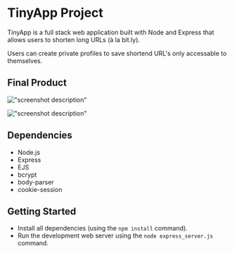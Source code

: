 # TinyApp Project

TinyApp is a full stack web application built with Node and Express that allows users to shorten long URLs (à la bit.ly).

Users can create private profiles to save shortend URL's only accessable to themselves. 

## Final Product

!["screenshot description"](#)

!["screenshot description"](#)

## Dependencies

- Node.js
- Express
- EJS
- bcrypt
- body-parser
- cookie-session

## Getting Started

- Install all dependencies (using the `npm install` command).
- Run the development web server using the `node express_server.js` command.